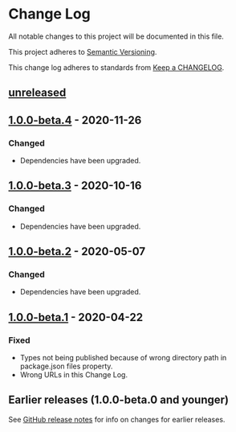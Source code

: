 # Change Log

All notable changes to this project will be documented in this file.

This project adheres to [Semantic Versioning][semver-url].

This change log adheres to standards from [Keep a CHANGELOG][keep-a-changelog-url].

## [unreleased]

## [1.0.0-beta.4] - 2020-11-26

### Changed

-   Dependencies have been upgraded.

## [1.0.0-beta.3] - 2020-10-16

### Changed

-   Dependencies have been upgraded.

## [1.0.0-beta.2] - 2020-05-07

### Changed

-   Dependencies have been upgraded.

## [1.0.0-beta.1] - 2020-04-22

### Fixed

-   Types not being published because of wrong directory path in package.json files property.
-   Wrong URLs in this Change Log.

## Earlier releases (1.0.0-beta.0 and younger)

See [GitHub release notes][earlier] for info on changes for earlier releases.

[unreleased]: https://github.com/codistica/codistica-js/compare/@codistica/types@1.0.0-beta.4...HEAD
[1.0.0-beta.4]: https://github.com/codistica/codistica-js/compare/@codistica/types@1.0.0-beta.3...@codistica/types@1.0.0-beta.4
[1.0.0-beta.3]: https://github.com/codistica/codistica-js/compare/@codistica/types@1.0.0-beta.2...@codistica/types@1.0.0-beta.3
[1.0.0-beta.2]: https://github.com/codistica/codistica-js/compare/@codistica/types@1.0.0-beta.1...@codistica/types@1.0.0-beta.2
[1.0.0-beta.1]: https://github.com/codistica/codistica-js/compare/@codistica/types@1.0.0-beta.0...@codistica/types@1.0.0-beta.1
[earlier]: https://github.com/codistica/codistica-js/releases?after=@codistica/types@1.0.0-beta.1

<!--EXTERNAL LINKS-->

[semver-url]: https://semver.org
[keep-a-changelog-url]: https://keepachangelog.com
